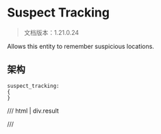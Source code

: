 # Suspect Tracking

> 文档版本：1.21.0.24

Allows this entity to remember suspicious locations.

## 架构

```mcschema
suspect_tracking:
{
}

```

/// html | div.result

///

